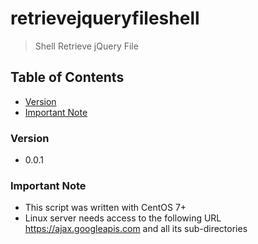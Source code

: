 # retrievejqueryfileshell
> Shell Retrieve jQuery File

## Table of Contents
* [Version](#version)
* [Important Note](#important-note)

### Version
* 0.0.1

### **Important Note**
* This script was written with CentOS 7+
* Linux server needs access to the following URL https://ajax.googleapis.com and all its sub-directories
